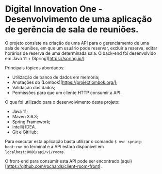# Digital Innovation One - Desenvolvimento de uma aplicação de gerência de sala de reuniões.

O projeto consiste na criação de uma API para o gerenciamento de uma sala de reuniões, em que um usuário pode reservar, excluir a reserva, editar horários de reserva de uma determinada sala. O back-end foi desenvolvido em Java 11 + (Spring)[https://spring.io/]

Principais tópicos abordados:

- Utilização de banco de dados em memória;
- Anotações do (Lombok)[https://projectlombok.org/];
- Validação dos dados;
- Permissões para que um cliente HTTP consumir a API.

O que foi utilizado para o desenvolvimento deste projeto:

- Java 11;
- Maven 3.6.3;
- Spring Framework;
- Intellij IDEA.
- Git e GitHub;

Para executar esta aplicação basta utilizar o comando `$ mvn spring-boot:run` no terminal e a API estará disponível em `localhost:8080/api/v1/rooms`.

O front-end para consumir esta API pode ser encontrado (aqui)[https://github.com/rochards/client-room-front].